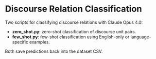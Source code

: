 # Discourse Relation Classification

Two scripts for classifying discourse relations with Claude Opus 4.0:  
- **zero_shot.py**: zero-shot classification of discourse unit pairs.  
- **few_shot.py**: few-shot classification using English-only or language-specific examples.  

Both save predictions back into the dataset CSV.  